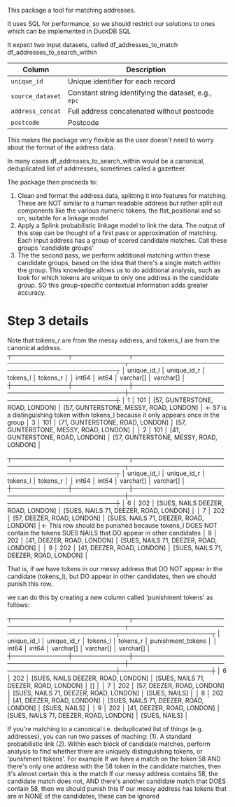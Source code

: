 This package a tool for matching addresses.

It uses SQL for performance, so we should restrict our solutions to ones which can be implemented in DuckDB SQL

It expect two input datasets, called df_addresses_to_match
df_addresses_to_search_within

| Column          | Description                                      |
|-----------------|--------------------------------------------------|
| `unique_id`     | Unique identifier for each record                |
| `source_dataset`| Constant string identifying the dataset, e.g., `epc` |
| `address_concat`| Full address concatenated without postcode       |
| `postcode`      | Postcode                                         |

This makes the package very flexible as the user doesn't need to worry about the format of the address data.

In many cases df_addresses_to_search_within would be a canonical, deduplicated list of addrresses, sometimes called a gazetteer.

The package then proceeds to:
1. Clean and format the address data, splitting it into features for matching.  These are NOT similar to a human readable address but rather split out components like the various numeric tokens, the flat_positional and so on, suitable for a linkage model
2. Apply a Splink probabilistic linkage model to link the data.  The output of this step can be thought of a first pass or approximation of matching.  Each input address has a group of scored candidate matches.  Call these groups 'candidate groups'
3. The the second pass, we perform additional matching within these candidate groups, based on the idea that there's a single match within the group. This knowledge allows us to do additional analysis, such as look for which tokens are unique to only one address in the candidate group.  SO this group-specific contextual information adds greater accuracy.




# Step 3 details

Note that tokens_r are from the messy address, and tokens_l are from the canonical address.
┬─────────────┬─────────────┬────────────────────────────────────────────────┬───────────────────────────────────────────────┬
│ unique_id_l │ unique_id_r │                        tokens_l                │                                tokens_r       │
│    int64    │    int64    │                        varchar[]               │                                varchar[]      │
┼─────────────┼─────────────┼────────────────────────────────────────────────┼───────────────────────────────────────────────┼
│           1 │         101 │ [57, GUNTERSTONE, ROAD, LONDON]                │ [57, GUNTERSTONE, MESSY, ROAD, LONDON]        │ <- 57 is a distinguishing token within tokens_l because it only appears once in the group
│           3 │         101 │ [71, GUNTERSTONE, ROAD, LONDON]                │ [57, GUNTERSTONE, MESSY, ROAD, LONDON]        │
│           2 │         101 │ [41, GUNTERSTONE, ROAD, LONDON]                │ [57, GUNTERSTONE, MESSY, ROAD, LONDON]        │



┬─────────────┬─────────────┬────────────────────────────────────────────────┬───────────────────────────────────────────────┬
│ unique_id_l │ unique_id_r │                        tokens_l                │                                tokens_r       │
│    int64    │    int64    │                        varchar[]               │                                varchar[]      │
┼─────────────┼─────────────┼────────────────────────────────────────────────┼───────────────────────────────────────────────┼
│           6 │         202 │ [SUES, NAILS DEEZER, ROAD, LONDON]             │ [SUES, NAILS 71, DEEZER, ROAD, LONDON]        │
│           7 │         202 │ [57, DEEZER, ROAD, LONDON]                     │ [SUES, NAILS 71, DEEZER, ROAD, LONDON]        │<- This row should be punished because tokens_l DOES NOT contain the tokens SUES NAILS that DO appear in other candidates
│           8 │         202 │ [41, DEEZER, ROAD, LONDON]                     │ [SUES, NAILS 71, DEEZER, ROAD, LONDON]        │
│           9 │         202 │ [41, DEEZER, ROAD, LONDON]                     │ [SUES, NAILS 71, DEEZER, ROAD, LONDON]        │


That is, if we have tokens in our messy address that DO NOT appear in the candidate (tokens_l), but DO appear in other candidates, then we should punish this row.

we can do this by creating a new column called 'punishment tokens' as follows:


┬─────────────┬─────────────┬────────────────────────────────────────────────┬───────────────────────────────────────────────┬─────────────────────┬
│ unique_id_l │ unique_id_r │                        tokens_l                │                                tokens_r       │  punishment_tokens  │
│    int64    │    int64    │                        varchar[]               │                                varchar[]      │      varchar[]      │
┼─────────────┼─────────────┼────────────────────────────────────────────────┼───────────────────────────────────────────────┼─────────────────────┼
│           6 │         202 │ [SUES, NAILS DEEZER, ROAD, LONDON]             │ [SUES, NAILS 71, DEEZER, ROAD, LONDON]        │ []                  │
│           7 │         202 │ [57, DEEZER, ROAD, LONDON]                     │ [SUES, NAILS 71, DEEZER, ROAD, LONDON]        │ [SUES, NAILS]       │
│           8 │         202 │ [41, DEEZER, ROAD, LONDON]                     │ [SUES, NAILS 71, DEEZER, ROAD, LONDON]        │ [SUES, NAILS]       │
│           9 │         202 │ [41, DEEZER, ROAD, LONDON]                     │ [SUES, NAILS 71, DEEZER, ROAD, LONDON]        │ [SUES, NAILS]       │


If you're matching to a canonical i.e. deduplicated list of things (e.g. addresses), you can run two passes of maching:
(1).  A standard probabilistic link
(2). Within each block of candidate matches, perform analysis to find whether there are uniquely distinguishing tokens, or 'punshment tokens'.  For example
If we have a match on the token 58 AND there's only one address with the 58 token in the candidate matches, then it's almost certain this is the match
If our messy address contains 58, the candidate match does not, AND there's another candidate match that DOES contain 58, then we should punish this
If our messy address has tokens that are in NONE of the candidates, these can be ignored
